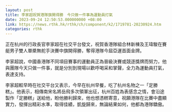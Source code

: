 ```yaml
---
layout: post
title: 李家超祝賀港隊旗開得勝　今只做一件事為運動員打氣
date: 2023-09-24 12:50:53.000000000 +08:00
link: https://news.rthk.hk/rthk/ch/component/k2/1719781-20230924.htm
categories: rthk
---
```


正在杭州的行政長官李家超在社交平台發文，祝賀香港隊組合林新棟及王瑋駿在賽艇男子雙人單槳無舵手決賽中旗開得勝，奪得港隊今屆亞運首面金牌。

李家超說，中國香港隊不同項目賽事的運動員正為晉級決賽或競逐獎牌而努力，他與團隊今天只做一件事，就是分別到現場以歡呼喝采和掌聲，全力為運動員打氣，表達支持。

李家超較早時在社交平台又表示，今早在杭州早餐，吃了杭州名物之一「定勝糕」。他表示，相傳南宋名將岳飛多次領軍出征，杭州百姓為表感念之情，會沿途製作「定勝糕」送給他，盼他勝利歸來，他也想憑糕寄意，祝願港隊在比賽中盡顯實力，發揮出精彩水準，取得佳績，凱旋歸來，無論結果如何，他都為港隊驕傲。
